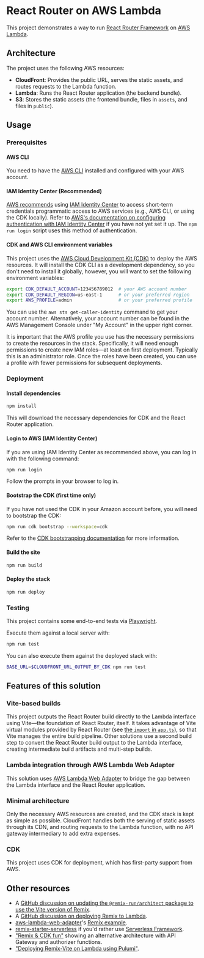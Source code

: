 # React Router on AWS Lambda

This project demonstrates a way to run [React Router Framework](https://reactrouter.com/) on [AWS Lambda](https://aws.amazon.com/lambda/).

## Architecture

The project uses the following AWS resources:

- **CloudFront**: Provides the public URL, serves the static assets, and routes requests to the Lambda function.
- **Lambda**: Runs the React Router application (the backend bundle).
- **S3**: Stores the static assets (the frontend bundle, files in `assets`, and files in `public`).

## Usage

### Prerequisites

#### AWS CLI

You need to have the [AWS CLI](https://aws.amazon.com/cli/) installed and configured with your AWS account.

#### IAM Identity Center (Recommended)

[AWS recommends](https://docs.aws.amazon.com/cli/latest/userguide/cli-chap-authentication.html) using [IAM Identity Center](https://docs.aws.amazon.com/singlesignon/latest/userguide/what-is.html) to access short-term credentials programmatic access to AWS services (e.g., AWS CLI, or using the CDK locally).
Refer to [AWS's documentation on configuring authentication with IAM Identity Center](https://docs.aws.amazon.com/cli/latest/userguide/cli-configure-sso.html) if you have not yet set it up.
The `npm run login` script uses this method of authentication.

#### CDK and AWS CLI environment variables

This project uses the [AWS Cloud Development Kit (CDK)](https://aws.amazon.com/cdk/) to deploy the AWS resources.
It will install the CDK CLI as a development dependency, so you don't need to install it globally, however, you will want to set the following environment variables:

```sh
export CDK_DEFAULT_ACCOUNT=123456789012  # your AWS account number
export CDK_DEFAULT_REGION=us-east-1      # or your preferred region
export AWS_PROFILE=admin                 # or your preferred profile
```

You can use the `aws sts get-caller-identity` command to get your account number.
Alternatively, your account number can be found in the AWS Management Console under "My Account" in the upper right corner.

It is important that the AWS profile you use has the necessary permissions to create the resources in the stack.
Specifically, it will need enough permissions to create new IAM roles—at least on first deployment.
Typically this is an administrator role.
Once the roles have been created, you can use a profile with fewer permissions for subsequent deployments.

### Deployment

#### Install dependencies

```sh
npm install
```

This will download the necessary dependencies for CDK and the React Router application.

#### Login to AWS (IAM Identity Center)

If you are using IAM Identity Center as recommended above, you can log in with the following command:

```sh
npm run login
```

Follow the prompts in your browser to log in.

#### Bootstrap the CDK (first time only)

If you have not used the CDK in your Amazon account before, you will need to bootstrap the CDK:

```sh
npm run cdk bootstrap --workspace=cdk
```

Refer to the [CDK bootstrapping documentation](https://docs.aws.amazon.com/cdk/latest/guide/bootstrapping.html) for more information.

#### Build the site

```sh
npm run build
```

#### Deploy the stack

```sh
npm run deploy
```

### Testing

This project contains some end-to-end tests via [Playwright](https://playwright.dev/).

Execute them against a local server with:

```sh
npm run test
```

You can also execute them against the deployed stack with:

```sh
BASE_URL=$CLOUDFRONT_URL_OUTPUT_BY_CDK npm run test
```

## Features of this solution

### Vite-based builds

This project outputs the React Router build directly to the Lambda interface using Vite—the foundation of React Router, itself.
It takes advantage of Vite virtual modules provided by React Router (see [the `import` in `app.ts`](https://github.com/gotgenes/react-router-aws-lambda-app/blob/main/site/app.ts#L6)), so that Vite manages the entire build pipeline.
Other solutions use a second build step to convert the React Router build output to the Lambda interface, creating intermediate build artifacts and multi-step builds.

### Lambda integration through AWS Lambda Web Adapter

This solution uses [AWS Lambda Web Adapter](https://github.com/awslabs/aws-lambda-web-adapter) to bridge the gap between the Lambda interface and the React Router application.

### Minimal architecture

Only the necessary AWS resources are created, and the CDK stack is kept as simple as possible.
CloudFront handles both the serving of static assets through its CDN, and routing requests to the Lambda function, with no API gateway intermediary to add extra expenses.

### CDK

This project uses CDK for deployment, which has first-party support from AWS.

## Other resources

- A [GitHub discussion on updating the `@remix-run/architect` package to use the Vite version of Remix](https://github.com/remix-run/remix/discussions/8836).
- A [GitHub discussion on deploying Remix to Lambda](https://github.com/remix-run/remix/discussions/4678).
- [aws-lambda-web-adapter](https://github.com/awslabs/aws-lambda-web-adapter)'s [Remix example](https://github.com/awslabs/aws-lambda-web-adapter/tree/main/examples/remix-zip).
- [remix-starter-serverless](https://github.com/shamsup/remix-starter-serverless) if you'd rather use [Serverless Framework](https://www.serverless.com/framework).
- ["Remix & CDK fun"](https://serverlessup.com/ramblings/remix-&-cdk-fun-08-11-2022) showing an alternative architecture with API Gateway and authorizer functions.
- ["Deploying Remix-Vite on Lambda using Pulumi"](https://dev.to/gautierblandin/deploying-remix-vite-on-lambda-using-pulumi-41oj).
